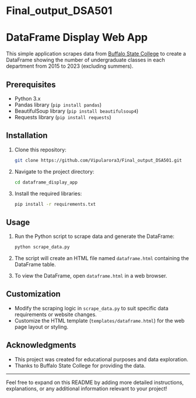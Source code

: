 # Final_output_DSA501

# DataFrame Display Web App

This simple application scrapes data from [Buffalo State College](https://www.buffalostate.edu/) to create a DataFrame showing the number of undergraduate classes in each department from 2015 to 2023 (excluding summers).

## Prerequisites

- Python 3.x
- Pandas library (`pip install pandas`)
- BeautifulSoup library (`pip install beautifulsoup4`)
- Requests library (`pip install requests`)

## Installation

1. Clone this repository:

    ```bash
    git clone https://github.com/Vipularora3/Final_output_DSA501.git
    ```

2. Navigate to the project directory:

    ```bash
    cd dataframe_display_app
    ```

3. Install the required libraries:

    ```bash
    pip install -r requirements.txt
    ```

## Usage

1. Run the Python script to scrape data and generate the DataFrame:

    ```bash
    python scrape_data.py
    ```

2. The script will create an HTML file named `dataframe.html` containing the DataFrame table.

3. To view the DataFrame, open `dataframe.html` in a web browser.

## Customization

- Modify the scraping logic in `scrape_data.py` to suit specific data requirements or website changes.
- Customize the HTML template (`templates/dataframe.html`) for the web page layout or styling.

## Acknowledgments

- This project was created for educational purposes and data exploration.
- Thanks to Buffalo State College for providing the data.

---

Feel free to expand on this README by adding more detailed instructions, explanations, or any additional information relevant to your project!
